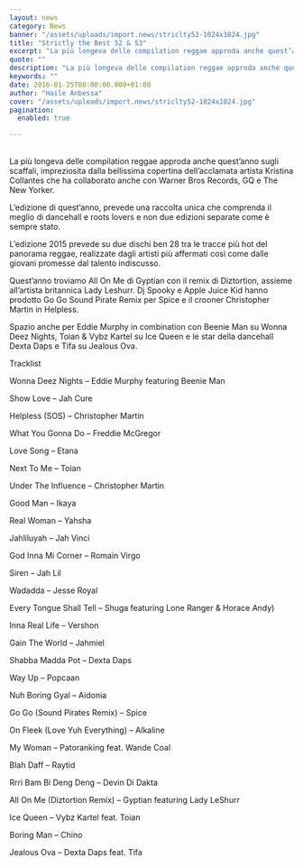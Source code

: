 ```yaml
---
layout: news
category: News
banner: "/assets/uploads/import.news/striclty52-1024x1024.jpg"
title: "Strictly the Best 52 & 53"
excerpt: "La più longeva delle compilation reggae approda anche quest’anno sugli scaffali, impreziosita dalla bellissima copertina dell’acclamata artista Kristina Collantes che ha collaborato anche con Warner Bros Records, GQ e The New Yorker. L’edizione di quest’anno, prevede una raccolta unica che comprenda il meglio di dancehall e roots lovers e non due edizioni separate come è [&hellip"
quote: ""
description: "La più longeva delle compilation reggae approda anche quest’anno sugli scaffali, impreziosita dalla bellissima copertina dell’acclamata artista Kristina Collantes che ha collaborato anche con Warner Bros Records, GQ e The New Yorker. L’edizione di quest’anno, prevede una raccolta unica che comprenda il meglio di dancehall e roots lovers e non due edizioni separate come è [&hellip"
keywords: ""
date: 2016-01-25T00:00:00.000+01:00
author: "Haile Anbessa"
cover: "/assets/uploads/import.news/striclty52-1024x1024.jpg"
pagination:
  enabled: true

---
```


[](https://hotmc.com/wp-content/uploads/2016/01/striclty52.jpg)  
La più longeva delle compilation reggae approda anche quest’anno sugli scaffali, impreziosita dalla bellissima copertina dell’acclamata artista Kristina Collantes che ha collaborato anche con Warner Bros Records, GQ e The New Yorker.

L’edizione di quest’anno, prevede una raccolta unica che comprenda il meglio di dancehall e roots lovers e non due edizioni separate come è sempre stato.

L’edizione 2015 prevede su due dischi ben 28 tra le tracce più hot del panorama reggae, realizzate dagli artisti più affermati così come dalle giovani promesse dal talento indiscusso.

Quest’anno troviamo All On Me di Gyptian con il remix di Diztortion, assieme all’artista britannica Lady Leshurr. Dj Spooky e Apple Juice Kid hanno prodotto Go Go Sound Pirate Remix per Spice e il crooner Christopher Martin in Helpless.

Spazio anche per Eddie Murphy in combination con Beenie Man su Wonna Deez Nights, Toian & Vybz Kartel su Ice Queen e le star della dancehall Dexta Daps e Tifa su Jealous Ova.

Tracklist

Wonna Deez Nights – Eddie Murphy featuring Beenie Man

Show Love – Jah Cure

Helpless (SOS) – Christopher Martin

What You Gonna Do – Freddie McGregor

Love Song – Etana

Next To Me – Toian

Under The Influence – Christopher Martin

Good Man – Ikaya

Real Woman – Yahsha

Jahliluyah – Jah Vinci

God Inna Mi Corner – Romain Virgo

Siren – Jah Lil

Wadadda – Jesse Royal

Every Tongue Shall Tell – Shuga featuring Lone Ranger & Horace Andy)

Inna Real Life – Vershon

Gain The World – Jahmiel

Shabba Madda Pot – Dexta Daps

Way Up – Popcaan

Nuh Boring Gyal – Aidonia

Go Go (Sound Pirates Remix) – Spice

On Fleek (Love Yuh Everything) – Alkaline

My Woman – Patoranking feat. Wande Coal

Blah Daff – Raytid

Rrri Bam Bi Deng Deng – Devin Di Dakta

All On Me (Diztortion Remix) – Gyptian featuring Lady LeShurr

Ice Queen – Vybz Kartel feat. Toian

Boring Man – Chino

Jealous Ova – Dexta Daps feat. Tifa